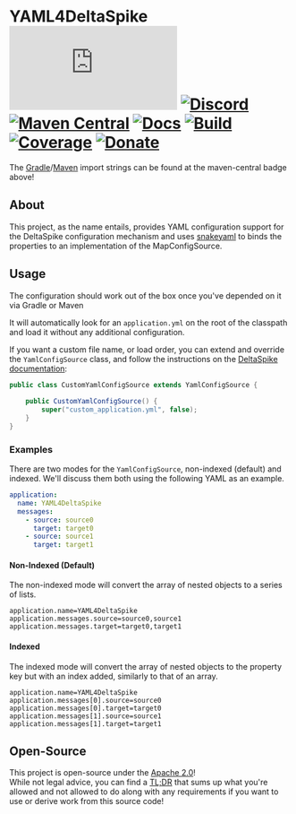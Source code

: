 # YAML4DeltaSpike [![Matrix]][matrix-community] [![Discord]][discord-guild] [![Maven Central]][maven-page] [![Docs]][documentation] [![Build]][gitlab] [![Coverage]][gitlab] [![Donate]][elypia-donate]
The [Gradle]/[Maven] import strings can be found at the maven-central badge above!

## About
This project, as the name entails, provides YAML configuration support for the DeltaSpike
configuration mechanism and uses [snakeyaml] to binds the properties to an implementation
of the MapConfigSource.

## Usage
The configuration should work out of the box once you've depended on it via Gradle or Maven

It will automatically look for an `application.yml` on the root of the classpath
and load it without any additional configuration.

If you want a custom file name, or load order, you can extend and override the 
`YamlConfigSource` class, and follow the instructions on the [DeltaSpike documentation]:

```java
public class CustomYamlConfigSource extends YamlConfigSource {
    
    public CustomYamlConfigSource() {
        super("custom_application.yml", false);
    }
}
```

### Examples
There are two modes for the `YamlConfigSource`, non-indexed (default) and indexed.
We'll discuss them both using the following YAML as an example.

```yaml
application:
  name: YAML4DeltaSpike
  messages:
    - source: source0
      target: target0
    - source: source1
      target: target1
```

#### Non-Indexed (Default)
The non-indexed mode will convert the array of nested objects to a series of lists.

```properties
application.name=YAML4DeltaSpike
application.messages.source=source0,source1
application.messages.target=target0,target1
```

#### Indexed
The indexed mode will convert the array of nested objects to the property key
but with an index added, similarly to that of an array.

```properties
application.name=YAML4DeltaSpike
application.messages[0].source=source0
application.messages[0].target=target0
application.messages[1].source=source1
application.messages[1].target=target1
```

## Open-Source
This project is open-source under the [Apache 2.0]!  
While not legal advice, you can find a [TL;DR] that sums up what
you're allowed and not allowed to do along with any requirements if you want to 
use or derive work from this source code!  

[matrix-community]: https://matrix.to/#/+elypia:matrix.org "Matrix Invite"
[discord-guild]: https://discord.com/invite/hprGMaM "Discord Invite"
[maven-page]: https://search.maven.org/search?q=g:org.elypia.yaml4deltaspike "Maven Central"
[documentation]: https://elypia.gitlab.io/yaml4deltaspike "Project Documentation"
[gitlab]: https://gitlab.com/Elypia/yaml4deltaspike/commits/master "Repository on GitLab"
[elypia-donate]: https://elypia.org/donate "Donate to Elypia"
[Gradle]: https://gradle.org/ "Depend via Gradle"
[Maven]: https://maven.apache.org/ "Depend via Maven"
[snakeyaml]: https://bitbucket.org/asomov/snakeyaml/src/master/ "SnakeYAML on BitBucket"
[DeltaSpike documentation]: https://deltaspike.apache.org/documentation/configuration.html#ProvidingconfigurationusingConfigSources "DeltaSpike Documentation"
[Apache 2.0]: https://www.apache.org/licenses/LICENSE-2.0 "Apache 2.0 License"
[TL;DR]: https://tldrlegal.com/license/apache-license-2.0-(apache-2.0) "TL;DR of Apache 2.0"

[Matrix]: https://img.shields.io/matrix/elypia-general:matrix.org?logo=matrix "Matrix Shield"
[Discord]: https://discord.com/api/guilds/184657525990359041/widget.png "Discord Shield"
[Maven Central]: https://img.shields.io/maven-central/v/org.elypia.yaml4deltaspike/yaml4deltaspike "Download Shield"
[Docs]: https://img.shields.io/badge/docs-yaml4deltaspike-blue.svg "Documentation Shield"
[Build]: https://gitlab.com/Elypia/yaml4deltaspike/badges/master/pipeline.svg "GitLab Build Shield"
[Coverage]: https://gitlab.com/Elypia/yaml4deltaspike/badges/master/coverage.svg "GitLab Coverage Shield"
[Donate]: https://img.shields.io/badge/donate-elypia-blueviolet "Donate Shield"
